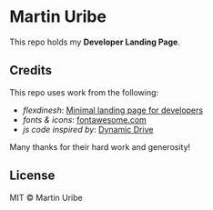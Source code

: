 # Martin Uribe
This repo holds my **Developer Landing Page**.

## Credits

This repo uses work from the following:

* *flexdinesh*: [Minimal landing page for developers](https://github.com/flexdinesh/dev-landing-page)
* *fonts & icons*: [fontawesome.com](https://fontawesome.com/icons?d=gallery&s=brand)
* *js code inspired by*: [Dynamic Drive](http://www.dynamicdrive.com)

Many thanks for their hard work and generosity!

## License

MIT © Martin Uribe

